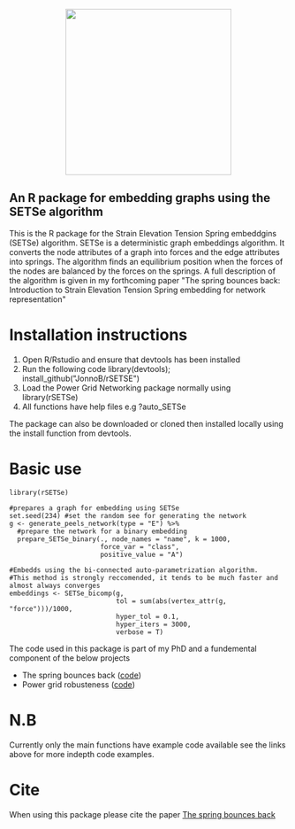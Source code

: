 <p align="center">
<img src="https://github.com/JonnoB/rSETSe/blob/master/SETSe_logo.png" width="300", >
</p>

## An R package for embedding graphs using the SETSe algorithm

This is the R package for the Strain Elevation Tension Spring embeddgins (SETSe) algorithm. SETSe is a deterministic graph embeddings algorithm. It converts the node attributes of a graph into forces and the edge attributes into springs. The algorithm finds an equilibrium position when the forces of the nodes are balanced by the forces on the springs. A full description of the algorithm is given in my forthcoming paper "The spring bounces back: Introduction to Strain Elevation Tension Spring embedding for network representation"

# Installation instructions

 1. Open R/Rstudio and ensure that devtools has been installed
 1. Run the following code library(devtools); install_github("JonnoB/rSETSE")
 1. Load the Power Grid Networking package normally using library(rSETSe)
 1. All functions have help files e.g ?auto_SETSe

The package can also be downloaded or cloned then installed locally using the install function from devtools.

# Basic use

```
library(rSETSe)

#prepares a graph for embedding using SETSe
set.seed(234) #set the random see for generating the network
g <- generate_peels_network(type = "E") %>%
  #prepare the network for a binary embedding
  prepare_SETSe_binary(., node_names = "name", k = 1000, 
                       force_var = "class", 
                       positive_value = "A") 
                       
#Embedds using the bi-connected auto-parametrization algorithm.
#This method is strongly reccomended, it tends to be much faster and almost always converges
embeddings <- SETSe_bicomp(g,
                           tol = sum(abs(vertex_attr(g, "force")))/1000,
                           hyper_tol = 0.1,
                           hyper_iters = 3000,
                           verbose = T)

```

The code used in this package is part of my PhD and a fundemental component of the below projects

* The spring bounces back ([code](https://github.com/JonnoB/SETSe_assortativity_and_clusters))
* Power grid robusteness ([code](https://github.com/JonnoB/setse_and_network_robustness/edit/master/README.md))

# N.B

Currently only the main functions have example code available see the links above for more indepth code examples.

# Cite

When using this package please cite the paper [The spring bounces back](https://arxiv.org/pdf/2007.09437.pdf)
